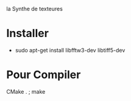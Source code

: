  la Synthe de texteures


# Installer 
 - sudo apt-get install libfftw3-dev libtiff5-dev
# Pour Compiler
CMake . ; make
